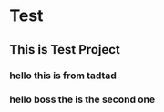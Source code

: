 # Test

## This is Test Project

### hello this is from tadtad
### hello boss the is the second one

